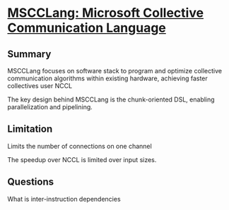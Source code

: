 # [MSCCLang: Microsoft Collective Communication Language](https://parsa.epfl.ch/course-info/cs723/papers/MSCCLang.pdf)

## Summary
MSCCLang focuses on software stack to program and optimize collective communication algorithms within existing hardware, achieving faster collectives user NCCL

The key design behind MSCCLang is the chunk-oriented DSL, enabling parallelization and pipelining.

## Limitation
Limits the number of connections on one channel

The speedup over NCCL is limited over input sizes.


## Questions
What is inter-instruction dependencies